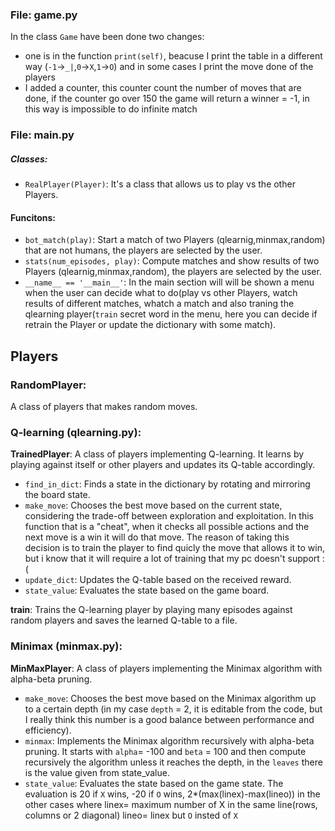 ### File: game.py
In the class `Game` have been done two changes:
*   one is in the function `print(self)`, beacuse I print the table in a different way (`-1`->`_|`,`0`->`X`,`1`->`O`) and in some cases I print the move done of the players
*   I added a counter, this counter count the number of moves that are done, if the counter go over 150 the game will return a winner = -1, in this way is impossible to do infinite match 

### File: main.py
##### Classes:
*   `RealPlayer(Player)`: It's a class that allows us to play vs the other Players.
#### Funcitons:

*   `bot_match(play)`: Start a match of two Players (qlearnig,minmax,random) that are not humans, the players are selected by the user.
*   `stats(num_episodes, play)`: Compute matches and show results of two Players (qlearnig,minmax,random), the players are selected by the user.
*   `__name__ == '__main__'`: In the main section will will be shown a menu when the user can decide what to do(play vs other Players, watch results of different matches, whatch a match and also traning the qlearning player(`train` secret word in the menu, here you can decide if retrain the Player or update the dictionary with some match).

## Players

### RandomPlayer:
A class of players that makes random moves.
### Q-learning (qlearning.py):

**TrainedPlayer**: A class of players implementing Q-learning. It learns by playing against itself or other players and updates its Q-table accordingly.

*   `find_in_dict`: Finds a state in the dictionary by rotating and mirroring the board state.
*   `make_move`: Chooses the best move based on the current state, considering the trade-off between exploration and exploitation. In this function that is a "cheat", when it checks all possible actions and the next move is a win it will do that move. The reason of taking this decision is to train the player to find quicly the move that allows it to win, but i know that it will require a lot of training that my pc doesn't support :(
*   `update_dict`: Updates the Q-table based on the received reward.
*   `state_value`: Evaluates the state based on the game board.

**train**: Trains the Q-learning player by playing many episodes against random players and saves the learned Q-table to a file.

### Minimax (minmax.py):

**MinMaxPlayer**:  A class of players implementing the Minimax algorithm with alpha-beta pruning.
*   `make_move`: Chooses the best move based on the Minimax algorithm up to a certain depth (in my case `depth` = 2, it is editable from the code, but I really think this number is a good balance between performance and efficiency).
*   `minmax`: Implements the Minimax algorithm recursively with alpha-beta pruning. It starts with `alpha`= -100 and  `beta` = 100 and then compute recursively the algorithm unless it reaches the depth, in the `leaves` there is the value given from state_value.
*   `state_value`: Evaluates the state based on the game state. The evaluation is 20 if `X` wins, -20 if `O` wins, 2*(max(linex)-max(lineo)) in the other cases where linex= maximum number of X in the same line(rows, columns or 2 diagonal) lineo= linex but `O` insted of `X`